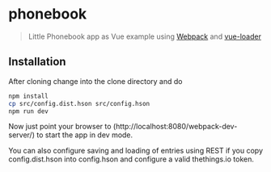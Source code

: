 # phonebook

> Little Phonebook app as Vue example using [Webpack](http://webpack.github.io) and [vue-loader](https://github.com/vuejs/vue-loader)

## Installation

After cloning change into the clone directory and do

``` sh
npm install
cp src/config.dist.hson src/config.hson
npm run dev
```

Now just point your browser to (http://localhost:8080/webpack-dev-server/) to start the app in dev mode.

You can also configure saving and loading of entries using REST if you copy config.dist.hson into config.hson and configure
 a valid thethings.io token.
